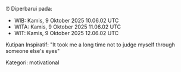 ⏰ Diperbarui pada:
- WIB: Kamis, 9 Oktober 2025 10.06.02 UTC
- WITA: Kamis, 9 Oktober 2025 11.06.02 UTC
- WIT: Kamis, 9 Oktober 2025 12.06.02 UTC

Kutipan Inspiratif:
"It took me a long time not to judge myself through someone else's eyes"


Kategori: motivational


